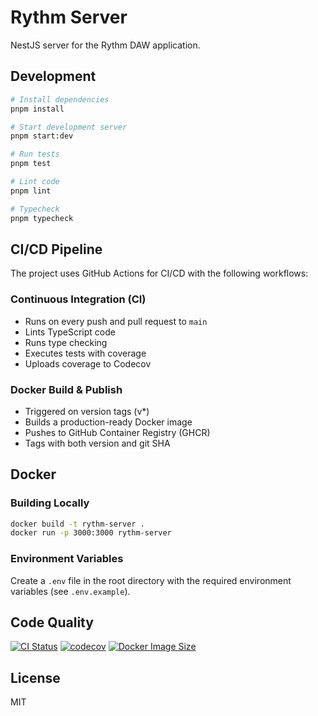 # Rythm Server

NestJS server for the Rythm DAW application.

## Development

```bash
# Install dependencies
pnpm install

# Start development server
pnpm start:dev

# Run tests
pnpm test

# Lint code
pnpm lint

# Typecheck
pnpm typecheck
```

## CI/CD Pipeline

The project uses GitHub Actions for CI/CD with the following workflows:

### Continuous Integration (CI)
- Runs on every push and pull request to `main`
- Lints TypeScript code
- Runs type checking
- Executes tests with coverage
- Uploads coverage to Codecov

### Docker Build & Publish
- Triggered on version tags (v*)
- Builds a production-ready Docker image
- Pushes to GitHub Container Registry (GHCR)
- Tags with both version and git SHA

## Docker

### Building Locally

```bash
docker build -t rythm-server .
docker run -p 3000:3000 rythm-server
```

### Environment Variables

Create a `.env` file in the root directory with the required environment variables (see `.env.example`).

## Code Quality

[![CI Status](https://github.com/your-org/Rythm_Daw/actions/workflows/ci.yml/badge.svg?branch=main)](https://github.com/your-org/Rythm_Daw/actions)
[![codecov](https://codecov.io/gh/your-org/Rythm_Daw/branch/main/graph/badge.svg)](https://codecov.io/gh/your-org/Rythm_Daw)
[![Docker Image Size](https://img.shields.io/docker/image-size/ghcr.io/your-org/Rythm_Daw/latest)](https://github.com/your-org/Rythm_Daw/pkgs/container/rythm-server)

## License

MIT
